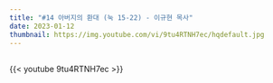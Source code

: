 ```yaml
---
title: "#14 아버지의 환대 (눅 15-22) - 이규현 목사"
date: 2023-01-12
thumbnail: https://img.youtube.com/vi/9tu4RTNH7ec/hqdefault.jpg
---
```


## <!--more-->

{{< youtube 9tu4RTNH7ec >}}
